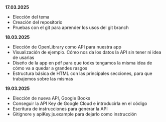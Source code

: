 **17.03.2025**
- Elección del tema
- Creación del repositorio
- Pruebas con el git para aprender los usos del git branch

**18.03.2025**
- Elección de OpenLibrary como API para nuestra app
- Visualización de ejemplo. Cómo nos da los datos la API sin tener ni idea de usarlas
- Diseño de la app en pdf para que todxs tengamos la misma idea de cómo va a quedar a grandes rasgos
- Estructura básica de HTML con las principales secciones, para que trabajemos sobre las mismas

**19.03.2025**
- Elección de nueva API, Google Books
- Conseguir la API Key de Google Cloud e introducirla en el código
- Escritura de instrucciones para generar la API
- Gitignore y apiKey.js.example para dejarlo como instrucción